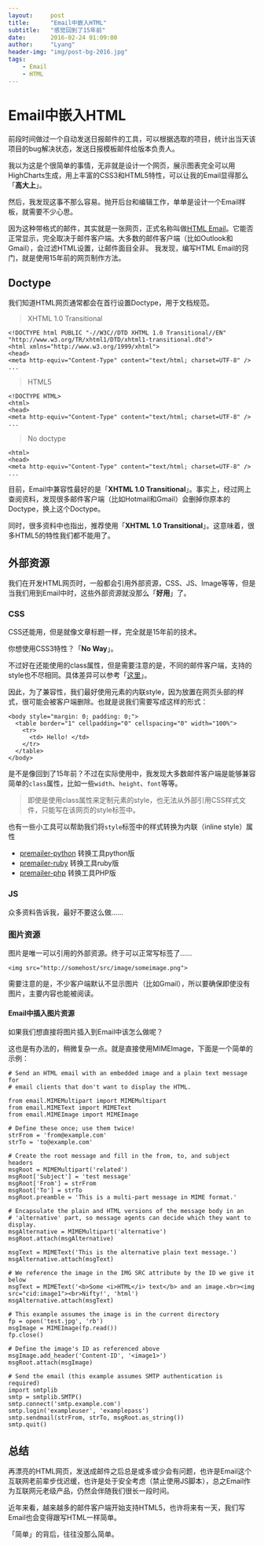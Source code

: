 ```yaml
---
layout:     post
title:      "Email中嵌入HTML"
subtitle:   "感觉回到了15年前"
date:       2016-02-24 01:09:00
author:     "Lyang"
header-img: "img/post-bg-2016.jpg"
tags:
    - Email
    - HTML
---
```




# Email中嵌入HTML

前段时间做过一个自动发送日报邮件的工具，可以根据选取的项目，统计出当天该项目的bug解决状态，发送日报模板邮件给版本负责人。

我以为这是个很简单的事情，无非就是设计一个网页，展示图表完全可以用HighCharts生成，用上丰富的CSS3和HTML5特性，可以让我的Email显得那么「**高大上**」。

然后，我发现这事不那么容易。抛开后台和编辑工作，单单是设计一个Email样板，就需要不少心思。

因为这种带格式的邮件，其实就是一张网页，正式名称叫做[HTML Email](https://en.wikipedia.org/wiki/HTML_email)。它能否正常显示，完全取决于邮件客户端。大多数的邮件客户端（比如Outlook和Gmail），会过滤HTML设置，让邮件面目全非。
我发现，编写HTML Email的窍门，就是使用15年前的网页制作方法。

## Doctype
我们知道HTML网页通常都会在首行设置Doctype，用于文档规范。

> XHTML 1.0 Transitional

    <!DOCTYPE html PUBLIC "-//W3C//DTD XHTML 1.0 Transitional//EN" 
    "http://www.w3.org/TR/xhtml1/DTD/xhtml1-transitional.dtd">
    <html xmlns="http://www.w3.org/1999/xhtml">
    <head>
    <meta http-equiv="Content-Type" content="text/html; charset=UTF-8" />
    ...

> HTML5

    <!DOCTYPE HTML>
    <html>
    <head>
    <meta http-equiv="Content-Type" content="text/html; charset=UTF-8" />
    ...

> No doctype

    <html>
    <head>
    <meta http-equiv="Content-Type" content="text/html; charset=UTF-8" />
    ...

目前，Email中兼容性最好的是「**XHTML 1.0 Transitional**」。事实上，经过网上查阅资料，发现很多邮件客户端（比如Hotmail和Gmail）会删掉你原本的Doctype，换上这个Doctype。

同时，很多资料中也指出，推荐使用「**XHTML 1.0 Transitional**」。这意味着，很多HTML5的特性我们都不能用了。

## 外部资源
我们在开发HTML网页时，一般都会引用外部资源，CSS、JS、Image等等，但是当我们用到Email中时，这些外部资源就没那么「**好用**」了。

### CSS
CSS还能用，但是就像文章标题一样，完全就是15年前的技术。

你想使用CSS3特性？「**No Way**」。

不过好在还能使用的class属性，但是需要注意的是，不同的邮件客户端，支持的style也不尽相同。具体差异可以参考「[这里](https://www.campaignmonitor.com/css/)」。

因此，为了兼容性，我们最好使用元素的内联style，因为放置在网页头部的样式，很可能会被客户端删除。也就是说我们需要写成这样的形式：

    <body style="margin: 0; padding: 0;">
      <table border="1" cellpadding="0" cellspacing="0" width="100%">
        <tr> 
          <td> Hello! </td>
        </tr>
      </table>
    </body>

是不是像回到了15年前？不过在实际使用中，我发现大多数邮件客户端是能够兼容简单的`class`属性，比如一些`width`、`height`、`font`等等。

> 即使是使用class属性来定制元素的style，也无法从外部引用CSS样式文件，只能写在该网页的style标签中。

也有一些小工具可以帮助我们将`style`标签中的样式转换为内联（inline style）属性

* [premailer-python](https://github.com/peterbe/premailer) 转换工具python版
* [premailer-ruby](https://github.com/premailer/premailer) 转换工具ruby版
* [premailer-php](https://github.com/onassar/PHP-Premailer) 转换工具PHP版

### JS
众多资料告诉我，最好不要这么做……

### 图片资源
图片是唯一可以引用的外部资源。终于可以正常写标签了……

    <img src="http://somehost/src/image/someimage.png">

需要注意的是，不少客户端默认不显示图片（比如Gmail），所以要确保即使没有图片，主要内容也能被阅读。

#### Email中插入图片资源
如果我们想直接将图片插入到Email中该怎么做呢？

这也是有办法的，稍微复杂一点。就是直接使用MIMEImage，下面是一个简单的示例：

    # Send an HTML email with an embedded image and a plain text message for
    # email clients that don't want to display the HTML.

    from email.MIMEMultipart import MIMEMultipart
    from email.MIMEText import MIMEText
    from email.MIMEImage import MIMEImage

    # Define these once; use them twice!
    strFrom = 'from@example.com'
    strTo = 'to@example.com'

    # Create the root message and fill in the from, to, and subject headers
    msgRoot = MIMEMultipart('related')
    msgRoot['Subject'] = 'test message'
    msgRoot['From'] = strFrom
    msgRoot['To'] = strTo
    msgRoot.preamble = 'This is a multi-part message in MIME format.'

    # Encapsulate the plain and HTML versions of the message body in an
    # 'alternative' part, so message agents can decide which they want to display.
    msgAlternative = MIMEMultipart('alternative')
    msgRoot.attach(msgAlternative)

    msgText = MIMEText('This is the alternative plain text message.')
    msgAlternative.attach(msgText)

    # We reference the image in the IMG SRC attribute by the ID we give it below
    msgText = MIMEText('<b>Some <i>HTML</i> text</b> and an image.<br><img src="cid:image1"><br>Nifty!', 'html')
    msgAlternative.attach(msgText)

    # This example assumes the image is in the current directory
    fp = open('test.jpg', 'rb')
    msgImage = MIMEImage(fp.read())
    fp.close()

    # Define the image's ID as referenced above
    msgImage.add_header('Content-ID', '<image1>')
    msgRoot.attach(msgImage)

    # Send the email (this example assumes SMTP authentication is required)
    import smtplib
    smtp = smtplib.SMTP()
    smtp.connect('smtp.example.com')
    smtp.login('exampleuser', 'examplepass')
    smtp.sendmail(strFrom, strTo, msgRoot.as_string())
    smtp.quit()


## 总结
再漂亮的HTML网页，发送成邮件之后总是或多或少会有问题，也许是Email这个互联网老前辈步伐迟缓，也许是处于安全考虑（禁止使用JS脚本），总之Email作为互联网元老级产品，仍然会伴随我们很长一段时间。

近年来看，越来越多的邮件客户端开始支持HTML5，也许将来有一天，我们写Email也会变得跟写HTML一样简单。

「简单」的背后，往往没那么简单。






